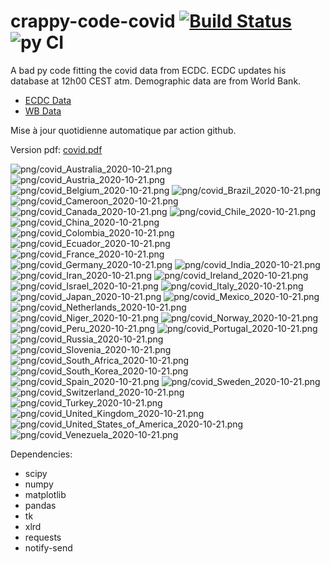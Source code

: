 # crappy-code-covid [![Build Status](https://cloud.drone.io/api/badges/a-lemonnier/crappy-code-covid/status.svg)](https://cloud.drone.io/a-lemonnier/crappy-code-covid) ![py CI](https://github.com/a-lemonnier/crappy-code-covid/workflows/py%20CI/badge.svg)
 
A bad py code fitting the covid data from ECDC. ECDC updates his database at 12h00 CEST atm. Demographic data are from World Bank.
 
- [ECDC Data](https://www.ecdc.europa.eu/en/publications-data/download-todays-data-geographic-distribution-covid-19-cases-worldwide)
- [WB Data](https://data.worldbank.org/indicator/sp.pop.totl)
 
 
Mise à jour quotidienne automatique par action github.
 
Version pdf: [covid.pdf](https://github.com/a-lemonnier/crappy-code-covid/raw/master/covid.pdf)
 
![png/covid_Australia_2020-10-21.png](png/covid_Australia_2020-10-21.png)
![png/covid_Austria_2020-10-21.png](png/covid_Austria_2020-10-21.png)
![png/covid_Belgium_2020-10-21.png](png/covid_Belgium_2020-10-21.png)
![png/covid_Brazil_2020-10-21.png](png/covid_Brazil_2020-10-21.png)
![png/covid_Cameroon_2020-10-21.png](png/covid_Cameroon_2020-10-21.png)
![png/covid_Canada_2020-10-21.png](png/covid_Canada_2020-10-21.png)
![png/covid_Chile_2020-10-21.png](png/covid_Chile_2020-10-21.png)
![png/covid_China_2020-10-21.png](png/covid_China_2020-10-21.png)
![png/covid_Colombia_2020-10-21.png](png/covid_Colombia_2020-10-21.png)
![png/covid_Ecuador_2020-10-21.png](png/covid_Ecuador_2020-10-21.png)
![png/covid_France_2020-10-21.png](png/covid_France_2020-10-21.png)
![png/covid_Germany_2020-10-21.png](png/covid_Germany_2020-10-21.png)
![png/covid_India_2020-10-21.png](png/covid_India_2020-10-21.png)
![png/covid_Iran_2020-10-21.png](png/covid_Iran_2020-10-21.png)
![png/covid_Ireland_2020-10-21.png](png/covid_Ireland_2020-10-21.png)
![png/covid_Israel_2020-10-21.png](png/covid_Israel_2020-10-21.png)
![png/covid_Italy_2020-10-21.png](png/covid_Italy_2020-10-21.png)
![png/covid_Japan_2020-10-21.png](png/covid_Japan_2020-10-21.png)
![png/covid_Mexico_2020-10-21.png](png/covid_Mexico_2020-10-21.png)
![png/covid_Netherlands_2020-10-21.png](png/covid_Netherlands_2020-10-21.png)
![png/covid_Niger_2020-10-21.png](png/covid_Niger_2020-10-21.png)
![png/covid_Norway_2020-10-21.png](png/covid_Norway_2020-10-21.png)
![png/covid_Peru_2020-10-21.png](png/covid_Peru_2020-10-21.png)
![png/covid_Portugal_2020-10-21.png](png/covid_Portugal_2020-10-21.png)
![png/covid_Russia_2020-10-21.png](png/covid_Russia_2020-10-21.png)
![png/covid_Slovenia_2020-10-21.png](png/covid_Slovenia_2020-10-21.png)
![png/covid_South_Africa_2020-10-21.png](png/covid_South_Africa_2020-10-21.png)
![png/covid_South_Korea_2020-10-21.png](png/covid_South_Korea_2020-10-21.png)
![png/covid_Spain_2020-10-21.png](png/covid_Spain_2020-10-21.png)
![png/covid_Sweden_2020-10-21.png](png/covid_Sweden_2020-10-21.png)
![png/covid_Switzerland_2020-10-21.png](png/covid_Switzerland_2020-10-21.png)
![png/covid_Turkey_2020-10-21.png](png/covid_Turkey_2020-10-21.png)
![png/covid_United_Kingdom_2020-10-21.png](png/covid_United_Kingdom_2020-10-21.png)
![png/covid_United_States_of_America_2020-10-21.png](png/covid_United_States_of_America_2020-10-21.png)
![png/covid_Venezuela_2020-10-21.png](png/covid_Venezuela_2020-10-21.png)
 
Dependencies:
- scipy
- numpy
- matplotlib
- pandas
- tk
- xlrd
- requests
- notify-send
